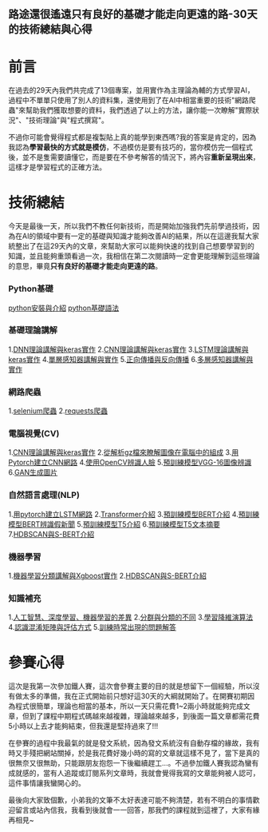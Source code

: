 ## 路途還很遙遠只有良好的基礎才能走向更遠的路-30天的技術總結與心得

# 前言

在過去的29天內我們共完成了13個專案，並用實作為主理論為輔的方式學習AI，過程中不單單只使用了別人的資料集，還使用到了在AI中相當重要的技術"網路爬蟲"來幫助我們獲取想要的資料，我們透過了以上的方法，讓你能一次瞭解"實際狀況"、"技術理論"與"程式撰寫"。

不過你可能會覺得程式都是複製貼上真的能學到東西嗎?我的答案是肯定的，因為我認為**學習最快的方式就是模仿**，不過模仿是要有技巧的，當你模仿完一個程式後，並不是隻需要讀懂它，而是要在不參考解答的情況下，將內容**重新呈現出來**，這樣才是學習程式的正確方法。

# 技術總結

今天是最後一天，所以我們不教任何新技術，而是開始加強我們先前學過技術，因為在AI的領域中要有一定的基礎與知識才能夠改善AI的結果，所以在這邊我幫大家統整出了在這29天內的文章，來幫助大家可以能夠快速的找到自己想要學習到的知識，並且能夠重頭看過一次，我相信在第二次閱讀時一定會更能理解到這些理論的意思，畢竟**只有良好的基礎才能走向更遠的路**。

### Python基礎

[python安裝與介紹](https://ithelp.ithome.com.tw/articles/10288056)
[python基礎語法](https://ithelp.ithome.com.tw/articles/10288075)

### 基礎理論講解

1.[DNN理論講解與keras實作](https://ithelp.ithome.com.tw/articles/10288343)
2.[CNN理論講解與keras實作](https://ithelp.ithome.com.tw/articles/10288351)
3.[LSTM理論講解與keras實作](https://ithelp.ithome.com.tw/articles/10288943)
4.[單層感知器講解與實作](https://ithelp.ithome.com.tw/articles/10300823)
5.[正向傳播與反向傳播](https://ithelp.ithome.com.tw/articles/10301417)
6.[多層感知器講解與實作](https://ithelp.ithome.com.tw/articles/10302158)

### 網路爬蟲

1.[selenium爬蟲](https://ithelp.ithome.com.tw/articles/10288835)
2.[requests爬蟲](https://ithelp.ithome.com.tw/articles/10292214)

### 電腦視覺(CV)

1.[CNN理論講解與keras實作](https://ithelp.ithome.com.tw/articles/10288351)
2.[從解析gz檔來瞭解圖像在電腦中的組成](https://ithelp.ithome.com.tw/articles/10289155)
3.[用Pytorch建立CNN網路](https://ithelp.ithome.com.tw/articles/10289426)
4.[使用OpenCV辨識人臉](https://ithelp.ithome.com.tw/articles/10291158)
5.[預訓練模型VGG-16圖像辨識](https://ithelp.ithome.com.tw/articles/10291607)
6.[GAN生成圖片](https://ithelp.ithome.com.tw/articles/10292606)

### 自然語言處理(NLP)

1.[用pytorch建立LSTM網路](https://ithelp.ithome.com.tw/articles/10289649)
2.[Transformer介紹](https://ithelp.ithome.com.tw/articles/10294494)
3.[預訓練模型BERT介紹](https://ithelp.ithome.com.tw/articles/10295113)
4.[預訓練模型BERT辨識假新聞](https://ithelp.ithome.com.tw/articles/10296141)
5.[預訓練模型T5介紹](https://ithelp.ithome.com.tw/articles/10296626)
6.[預訓練模型T5文本摘要](https://ithelp.ithome.com.tw/articles/10297415)
7.[HDBSCAN與S-BERT介紹](https://ithelp.ithome.com.tw/articles/10298507)

### 機器學習

1.[機器學習分類講解與Xgboost實作](https://ithelp.ithome.com.tw/articles/10290632)
2.[HDBSCAN與S-BERT介紹](https://ithelp.ithome.com.tw/articles/10298507)

### 知識補充

1.[人工智慧、深度學習、機器學習的差異](https://ithelp.ithome.com.tw/articles/10289995)
2.[分群與分類的不同](https://ithelp.ithome.com.tw/articles/10298327)
3.[學習降維演算法](https://ithelp.ithome.com.tw/articles/10300047)
4.[認識混淆矩陣與評估方式](https://ithelp.ithome.com.tw/articles/10302523)
5.[訓練時常出現的問題解答](https://ithelp.ithome.com.tw/articles/10303380)

# 參賽心得

這次是我第一次參加鐵人賽，這次會參賽主要的目的就是想留下一個經驗，所以沒有做太多的準備，我在正式開始前只想好這30天的大綱就開始了。在開賽初期因為程式很簡單，理論也相當的基本，所以一天只需花費1~2兩小時就能夠完成文章，但到了課程中期程式碼越來越複雜，理論越來越多，到後面一篇文章都需花費5小時以上去才能夠結束，但我還是堅持過來了!!!

在參賽的過程中我最氣的就是發文系統，因為發文系統沒有自動存檔的緣故，我有時又手殘把網站關掉，於是我花費好幾小時的寫的文章就這樣不見了，當下是真的很無奈又很無助，只能跟朋友抱怨一下後繼續趕工...。不過參加鐵人賽我認為蠻有成就感的，當有人追蹤或訂閱系列文章時，我就會覺得我寫的文章能夠被人認可，這件事情讓我蠻開心的。

最後向大家致個歉，小弟我的文筆不太好表達可能不夠清楚，若有不明白的事情歡迎留言或站內信我，我看到後就會一一回答，那我們的課程就到這裡了，大家有緣再相見~
